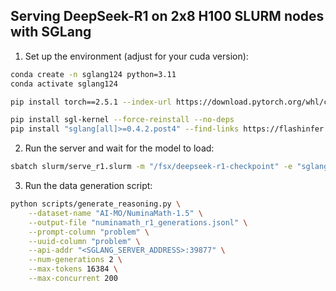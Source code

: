 ## Serving DeepSeek-R1 on 2x8 H100 SLURM nodes with SGLang 

1. Set up the environment (adjust for your cuda version):
```bash
conda create -n sglang124 python=3.11
conda activate sglang124

pip install torch==2.5.1 --index-url https://download.pytorch.org/whl/cu124

pip install sgl-kernel --force-reinstall --no-deps
pip install "sglang[all]>=0.4.2.post4" --find-links https://flashinfer.ai/whl/cu124/torch2.5/flashinfer/
```

2. Run the server and wait for the model to load:
```bash
sbatch slurm/serve_r1.slurm -m "/fsx/deepseek-r1-checkpoint" -e "sglang124"
```

3. Run the data generation script:
```bash
python scripts/generate_reasoning.py \
    --dataset-name "AI-MO/NuminaMath-1.5" \
    --output-file "numinamath_r1_generations.jsonl" \
    --prompt-column "problem" \
    --uuid-column "problem" \
    --api-addr "<SGLANG_SERVER_ADDRESS>:39877" \
    --num-generations 2 \
    --max-tokens 16384 \
    --max-concurrent 200
```
